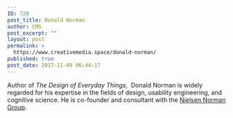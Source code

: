 ```yaml
---
ID: 728
post_title: Donald Norman
author: CMS
post_excerpt: ""
layout: post
permalink: >
  https://www.creativemedia.space/donald-norman/
published: true
post_date: 2017-11-09 06:44:17
---
```

Author of <em>The Design of Everyday Things, </em> Donald Norman is widely regarded for his expertise in the fields of design, usability engineering, and cognitive science. He is co-founder and consultant with the <a href="https://www.nngroup.com/">Nielsen Norman Group</a>.

&nbsp;